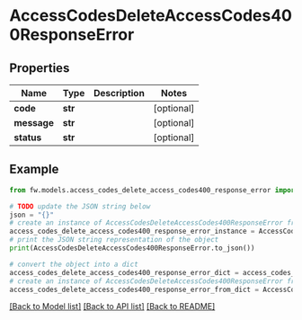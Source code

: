 # AccessCodesDeleteAccessCodes400ResponseError


## Properties

Name | Type | Description | Notes
------------ | ------------- | ------------- | -------------
**code** | **str** |  | [optional] 
**message** | **str** |  | [optional] 
**status** | **str** |  | [optional] 

## Example

```python
from fw.models.access_codes_delete_access_codes400_response_error import AccessCodesDeleteAccessCodes400ResponseError

# TODO update the JSON string below
json = "{}"
# create an instance of AccessCodesDeleteAccessCodes400ResponseError from a JSON string
access_codes_delete_access_codes400_response_error_instance = AccessCodesDeleteAccessCodes400ResponseError.from_json(json)
# print the JSON string representation of the object
print(AccessCodesDeleteAccessCodes400ResponseError.to_json())

# convert the object into a dict
access_codes_delete_access_codes400_response_error_dict = access_codes_delete_access_codes400_response_error_instance.to_dict()
# create an instance of AccessCodesDeleteAccessCodes400ResponseError from a dict
access_codes_delete_access_codes400_response_error_from_dict = AccessCodesDeleteAccessCodes400ResponseError.from_dict(access_codes_delete_access_codes400_response_error_dict)
```
[[Back to Model list]](../README.md#documentation-for-models) [[Back to API list]](../README.md#documentation-for-api-endpoints) [[Back to README]](../README.md)


